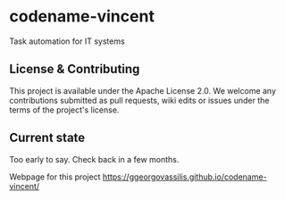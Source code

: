 # codename-vincent
Task automation for IT systems

## License & Contributing
This project is available under the Apache License 2.0. We welcome any contributions submitted as pull requests, wiki edits or issues under the terms of the project's license.

## Current state
Too early to say. Check back in a few months.

Webpage for this project https://ggeorgovassilis.github.io/codename-vincent/
